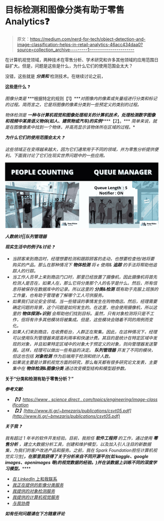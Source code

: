 # 目标检测和图像分类有助于零售 Analytics❓

> 原文：<https://medium.com/nerd-for-tech/object-detection-and-image-classification-helps-in-retail-analytics-46acc434daa0?source=collection_archive---------1----------------------->

在计算机视觉领域，两种技术在零售分析、学术研究和许多其他领域的应用范围日益扩大。但是，问题是这些是什么，为什么它们的使用范围会太大？

没错，这些就是 ***分类和*** 检测技术。在继续讨论之前，

**这些是什么** ❓

*图像分类是* ***根据特定的规则【1】****对图像内的像素或矢量组进行分类和标记的过程。简而言之，它是将图像的像素分类到一些预定义的类别的过程。*

*物体检测是* ***一种与计算机视觉和图像处理相关的计算机技术，处理检测数字图像和视频中某类语义物体(如人、建筑物或汽车)的实例*******【2】。*** *简单来说，就是在图像像素中找到一个物体，并高亮显示该物体所在区域的过程。**

***为什么它们的使用范围会太大** ❓*

*这些领域正在变得越来越大，因为它们通常用于不同的领域，并为零售分析提供便利。下面我讨论了它们在现实世界问题中的一些应用。*

*![](img/48100656f6d29e1bb804df73eac5f58c.png)*

***人数统计||队列管理器***

***现实生活中的例子&讨论** ❓*

*   *当顾客来到商店时，经理想要检测和跟踪顾客的走动，也想要检查他/她将要购买的产品。那么在那种情况下 ***物体检测*** 将 e 使用& ***追踪*** 的手法将帮助他追踪人的行踪。*
*   *当工作人员早上来到商店门口时，那里已经放置了摄像机，因此摄像机将首先检测人是否在，如果人在，那么它将分类那个人的名字是什么。然后，所有信息将被保存在数据库中的记录。所以这里的 ***分类&检测*** 既有助于克服上班族的工作量，也有助于管理者了解哪个工人可供服务。*
*   *如果我们谈论安全领域。当一些错误的事情发生在购物商店。然后，经理需要确定问题的背景，这个问题是如何发生的。在这里，他会使用摄像机，所以这里的 ***物体探测+识别*** 会帮助他们找到目标。虽然，只有对象检测将只是不工作，但将有许多其他模块将被集成。但是，这些模块会随着不同的用例而变化。*
*   *如果人们来到商店，在收费柜台，人群正在聚集。因此，在这种情况下，经理可以使用队列管理器来提高利用率和快速计费。其目的是统计在特定区域中发现的对象，并且如果特定区域中的对象大于预定义的对象，则向管理器发送警报。这样，经理可以做出一些有益的决定。 ***队列管理器*** 开发了不同的模块，但这也包括 ***对象检测*** 作为后端用于检测和统计人数。*
*   *如果说主要是计算机视觉方面的研究，那么每天都有很多研究论文发表，主要集中在 ***物体检测&图像分类*** 通过改变模型结构和模型超参数。*

****关于“分类和检测有助于零售分析？”****

***参考文献:***

*   ***【1】**[*https://www . science direct . com/topics/engineering/image-class ification*](https://www.sciencedirect.com/topics/engineering/image-classification)*
*   ***【2】**[http://www.iti.gr/~bmezaris/publications/csvt05.pdf](http://www.iti.gr/~bmezaris/publications/csvt05.pdf)*

***关于我** ❓*

*我有超过 1 年半的软件开发经验。目前，我担任 ***软件工程师*** *的工作，通过使用* ***零售分析*** *，建立大数据分析工具，创建和维护模型，以及加入引人注目的新数据集，为我们的客户改进产品和服务。之前，我在 Spark Foundation***担任计算机视觉实习生[****，在那里我获得了关于分析来自不同开源平台(如 kaggle、google images、openimages 等)的视觉数据的经验。)并在该数据上训练不同的深度学习模型。*******

*   [*在 LinkedIn* 上和我联系](https://www.linkedin.com/in/muhammadrizwanmunawar/)
*   [*我正在提供的影像分类服务*](https://www.upwork.com/services/product/image-classification-projects-using-deep-learning-1371339028370116608?ref=project_share)
*   [*我提供的对象检测服务*](https://www.upwork.com/services/product/you-will-get-image-classification-projects-using-machine-learning-with-python-1323963101029052416?ref=project_share)
*   [*我提供的计算机视觉服务*](https://www.upwork.com/services/product/data-science-projects-computer-vision-deep-learning-opencv-yolov5-ssd-1473352216700157952?ref=project_share)
*   [*与我协商*](https://www.upwork.com/services/product/consultation-1477666319161577472?ref=project_share)

***如有任何问题请在下方随意评论***